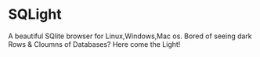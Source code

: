 # SQLight 
A beautiful SQlite browser for Linux,Windows,Mac os.
Bored of seeing dark Rows & Cloumns of  Databases?
Here come the Light!

